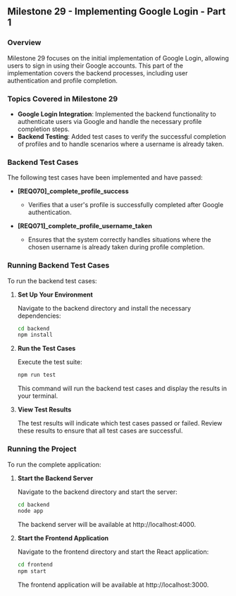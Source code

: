 ## **Milestone 29 - Implementing Google Login - Part 1**

### **Overview**

Milestone 29 focuses on the initial implementation of Google Login, allowing users to sign in using their Google accounts. This part of the implementation covers the backend processes, including user authentication and profile completion.

### **Topics Covered in Milestone 29**

- **Google Login Integration**: Implemented the backend functionality to authenticate users via Google and handle the necessary profile completion steps.
- **Backend Testing**: Added test cases to verify the successful completion of profiles and to handle scenarios where a username is already taken.

### **Backend Test Cases**

The following test cases have been implemented and have passed:

- **[REQ070]_complete_profile_success**
  - Verifies that a user's profile is successfully completed after Google authentication.

- **[REQ071]_complete_profile_username_taken**
  - Ensures that the system correctly handles situations where the chosen username is already taken during profile completion.

### **Running Backend Test Cases**

To run the backend test cases:

1. **Set Up Your Environment**

   Navigate to the backend directory and install the necessary dependencies:
   
   ```bash
   cd backend
   npm install
   ```

2. **Run the Test Cases**

   Execute the test suite:
   
   ```bash
   npm run test
   ```

   This command will run the backend test cases and display the results in your terminal.

3. **View Test Results**

   The test results will indicate which test cases passed or failed. Review these results to ensure that all test cases are successful.

### **Running the Project**

To run the complete application:

1. **Start the Backend Server**

   Navigate to the backend directory and start the server:
   
   ```bash
   cd backend
   node app
   ```

   The backend server will be available at http://localhost:4000.

2. **Start the Frontend Application**

   Navigate to the frontend directory and start the React application:
   
   ```bash
   cd frontend
   npm start
   ```

   The frontend application will be available at http://localhost:3000.
